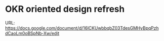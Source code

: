 # OKR oriented design refresh

URL: https://docs.google.com/document/d/16lCKUwbbqbZ03TdesGMHyBpqPzhdCaoLm0oBSpNb-Xw/edit
